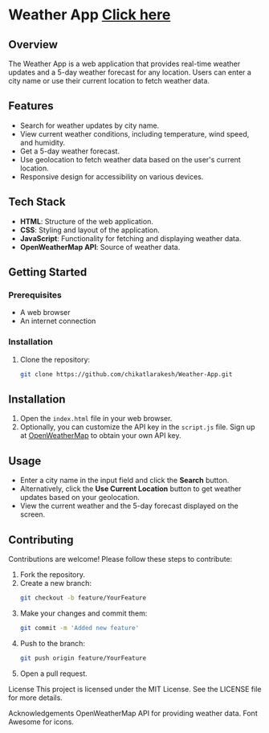 # Weather App [Click here](https://mohit5upadhyay.github.io/WeatherApplication/)

## Overview

The Weather App is a web application that provides real-time weather updates and a 5-day weather forecast for any location. Users can enter a city name or use their current location to fetch weather data.

## Features

- Search for weather updates by city name.
- View current weather conditions, including temperature, wind speed, and humidity.
- Get a 5-day weather forecast.
- Use geolocation to fetch weather data based on the user's current location.
- Responsive design for accessibility on various devices.

## Tech Stack

- **HTML**: Structure of the web application.
- **CSS**: Styling and layout of the application.
- **JavaScript**: Functionality for fetching and displaying weather data.
- **OpenWeatherMap API**: Source of weather data.

## Getting Started

### Prerequisites

- A web browser
- An internet connection

### Installation

1. Clone the repository:
   ```bash
   git clone https://github.com/chikatlarakesh/Weather-App.git

## Installation

1. Open the `index.html` file in your web browser.
2. Optionally, you can customize the API key in the `script.js` file. Sign up at [OpenWeatherMap](https://openweathermap.org/) to obtain your own API key.

## Usage

- Enter a city name in the input field and click the **Search** button.
- Alternatively, click the **Use Current Location** button to get weather updates based on your geolocation.
- View the current weather and the 5-day forecast displayed on the screen.

## Contributing

Contributions are welcome! Please follow these steps to contribute:

1. Fork the repository.
2. Create a new branch:
   ```bash
   git checkout -b feature/YourFeature

3. Make your changes and commit them:
   ```bash
   git commit -m 'Added new feature'

4. Push to the branch:
   ```bash
   git push origin feature/YourFeature
5. Open a pull request.

License
This project is licensed under the MIT License. See the LICENSE file for more details.

Acknowledgements
OpenWeatherMap API for providing weather data.
Font Awesome for icons.
